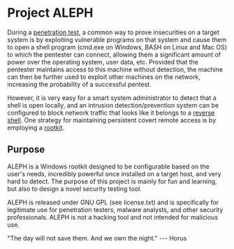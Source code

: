 Project ALEPH 
==

During a [penetration test](http://en.wikipedia.org/wiki/Penetration_test), a common way to prove insecurities on a target system is by exploiting vulnerable programs on that system and cause them to open a shell program (cmd.exe on Windows, BASH on Linux and Mac OS) to which the pentester can connect, allowing them a significant amount of power over the operating system, user data, etc. Provided that the pentester maintains access to this machine without detection, the machine can then be further used to exploit other machines on the network, increasing the probability of a successful pentest. 

However, it is very easy for a smart system administrator to detect that a shell is open locally, and an intrusion detection/prevention system can be configured to block network traffic that looks like it belongs to a [reverse shell](http://en.wikipedia.org/wiki/Shellcode#Remote). One strategy for maintaining persistent covert remote access is by employing a [rootkit](http://en.wikipedia.org/wiki/Rootkit). 

Purpose
---
ALEPH is a Windows rootkit designed to be configurable based on the user's needs, incredibly powerful once installed on a target host, and very hard to detect. The purpose of this project is mainly for fun and learning, but also to design a novel security testing tool.

ALEPH is released under GNU GPL (see license.txt) and is specifically for legitimate use for penetration testers, malware analysts, and other security professionals. ALEPH is not a hacking tool and not intended for malicious use. 

"The day will not save them. And we own the night." --- Horus 
